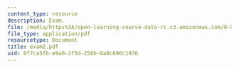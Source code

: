 ```yaml
---
content_type: resource
description: Exam.
file: /media/https%3A/open-learning-course-data-rc.s3.amazonaws.com/8-022-physics-ii-electricity-and-magnetism-fall-2006/0f7ca5fbe9a02f5d258b8a0c696c1976_exam2.pdf
file_type: application/pdf
resourcetype: Document
title: exam2.pdf
uid: 0f7ca5fb-e9a0-2f5d-258b-8a0c696c1976
---
```

